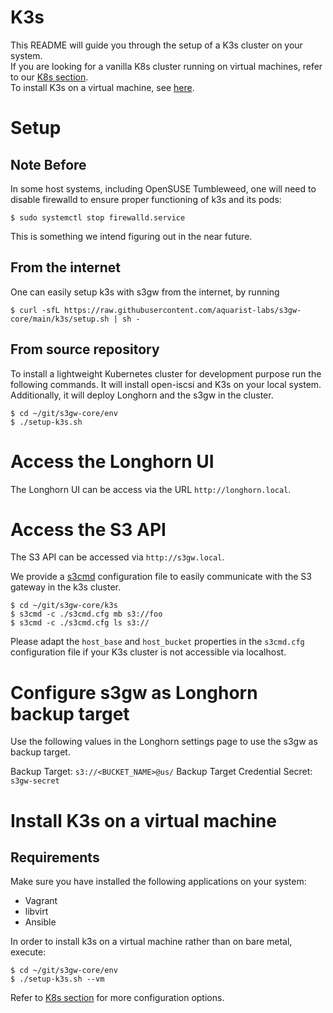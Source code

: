 # K3s

This README will guide you through the setup of a K3s cluster on your system.  
If you are looking for a vanilla K8s cluster running on virtual machines,
refer to our [K8s section](./README.k8s.md).  
To install K3s on a virtual machine, see [here](#Install-K3s-on-a-virtual-machine).
# Setup

## Note Before

In some host systems, including OpenSUSE Tumbleweed, one will need to disable
firewalld to ensure proper functioning of k3s and its pods:

```
$ sudo systemctl stop firewalld.service
```

This is something we intend figuring out in the near future.

## From the internet

One can easily setup k3s with s3gw from the internet, by running

```
$ curl -sfL https://raw.githubusercontent.com/aquarist-labs/s3gw-core/main/k3s/setup.sh | sh -
```

## From source repository

To install a lightweight Kubernetes cluster for development purpose run
the following commands. It will install open-iscsi and K3s on your local
system. Additionally, it will deploy Longhorn and the s3gw in the cluster.

```
$ cd ~/git/s3gw-core/env
$ ./setup-k3s.sh
```

# Access the Longhorn UI

The Longhorn UI can be access via the URL `http://longhorn.local`.

# Access the S3 API

The S3 API can be accessed via `http://s3gw.local`.

We provide a [s3cmd](https://github.com/s3tools/s3cmd) configuration file
to easily communicate with the S3 gateway in the k3s cluster.

```
$ cd ~/git/s3gw-core/k3s
$ s3cmd -c ./s3cmd.cfg mb s3://foo
$ s3cmd -c ./s3cmd.cfg ls s3://
```

Please adapt the `host_base` and `host_bucket` properties in the `s3cmd.cfg`
configuration file if your K3s cluster is not accessible via localhost.

# Configure s3gw as Longhorn backup target

Use the following values in the Longhorn settings page to use the s3gw as
backup target.

Backup Target: `s3://<BUCKET_NAME>@us/`
Backup Target Credential Secret: `s3gw-secret`

# Install K3s on a virtual machine

## Requirements

Make sure you have installed the following applications on your system:

* Vagrant
* libvirt
* Ansible

In order to install k3s on a virtual machine rather than on bare metal, execute:

```
$ cd ~/git/s3gw-core/env
$ ./setup-k3s.sh --vm
```

Refer to [K8s section](./README.k8s.md) for more configuration options.

